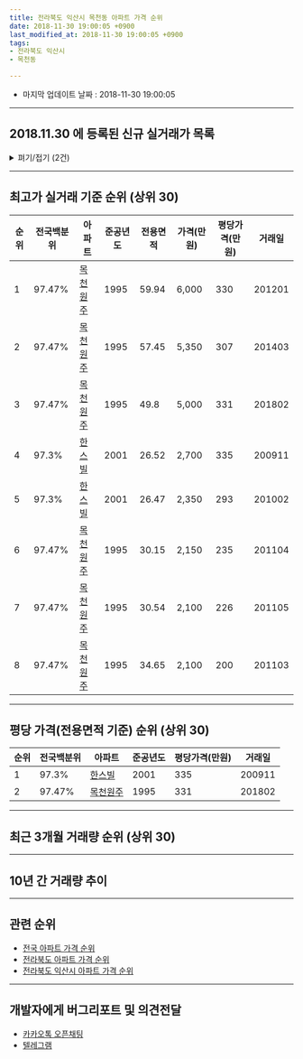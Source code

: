 ```yaml
---
title: 전라북도 익산시 목천동 아파트 가격 순위
date: 2018-11-30 19:00:05 +0900
last_modified_at: 2018-11-30 19:00:05 +0900
tags:
- 전라북도 익산시
- 목천동

---
```


* 마지막 업데이트 날짜 : 2018-11-30 19:00:05

---

## 2018.11.30 에 등록된 신규 실거래가 목록

<details>
<summary>펴기/접기 (2건)</summary>
<div markdown="1">

|아파트|전국백분위|준공년도|전용면적|가격(만원)|평당가격(만원)|거래일|
|---|---|---|---|---|---|---|
|[목천원주](https://search.naver.com/search.naver?query=%EC%A0%84%EB%9D%BC%EB%B6%81%EB%8F%84+%EC%9D%B5%EC%82%B0%EC%8B%9C+%EB%AA%A9%EC%B2%9C%EB%8F%99+%EB%AA%A9%EC%B2%9C%EC%9B%90%EC%A3%BC)|97.47%|1995|49.8|4,370|289|<span style="color:red">201811</span>|
|[목천원주](https://search.naver.com/search.naver?query=%EC%A0%84%EB%9D%BC%EB%B6%81%EB%8F%84+%EC%9D%B5%EC%82%B0%EC%8B%9C+%EB%AA%A9%EC%B2%9C%EB%8F%99+%EB%AA%A9%EC%B2%9C%EC%9B%90%EC%A3%BC)|97.47%|1995|59.94|4,800|264|<span style="color:red">201811</span>|


</div>
</details>

---

## 최고가 실거래 기준 순위 (상위 30)


|순위|전국백분위|아파트|준공년도|전용면적|가격(만원)|평당가격(만원)|거래일|
|---|---|---|---|---|---|---|---|
|1|97.47%|[목천원주](https://search.naver.com/search.naver?query=%EC%A0%84%EB%9D%BC%EB%B6%81%EB%8F%84+%EC%9D%B5%EC%82%B0%EC%8B%9C+%EB%AA%A9%EC%B2%9C%EB%8F%99+%EB%AA%A9%EC%B2%9C%EC%9B%90%EC%A3%BC)|1995|59.94|6,000|330|201201|
|2|97.47%|[목천원주](https://search.naver.com/search.naver?query=%EC%A0%84%EB%9D%BC%EB%B6%81%EB%8F%84+%EC%9D%B5%EC%82%B0%EC%8B%9C+%EB%AA%A9%EC%B2%9C%EB%8F%99+%EB%AA%A9%EC%B2%9C%EC%9B%90%EC%A3%BC)|1995|57.45|5,350|307|201403|
|3|97.47%|[목천원주](https://search.naver.com/search.naver?query=%EC%A0%84%EB%9D%BC%EB%B6%81%EB%8F%84+%EC%9D%B5%EC%82%B0%EC%8B%9C+%EB%AA%A9%EC%B2%9C%EB%8F%99+%EB%AA%A9%EC%B2%9C%EC%9B%90%EC%A3%BC)|1995|49.8|5,000|331|201802|
|4|97.3%|[한스빌](https://search.naver.com/search.naver?query=%EC%A0%84%EB%9D%BC%EB%B6%81%EB%8F%84+%EC%9D%B5%EC%82%B0%EC%8B%9C+%EB%AA%A9%EC%B2%9C%EB%8F%99+%ED%95%9C%EC%8A%A4%EB%B9%8C)|2001|26.52|2,700|335|200911|
|5|97.3%|[한스빌](https://search.naver.com/search.naver?query=%EC%A0%84%EB%9D%BC%EB%B6%81%EB%8F%84+%EC%9D%B5%EC%82%B0%EC%8B%9C+%EB%AA%A9%EC%B2%9C%EB%8F%99+%ED%95%9C%EC%8A%A4%EB%B9%8C)|2001|26.47|2,350|293|201002|
|6|97.47%|[목천원주](https://search.naver.com/search.naver?query=%EC%A0%84%EB%9D%BC%EB%B6%81%EB%8F%84+%EC%9D%B5%EC%82%B0%EC%8B%9C+%EB%AA%A9%EC%B2%9C%EB%8F%99+%EB%AA%A9%EC%B2%9C%EC%9B%90%EC%A3%BC)|1995|30.15|2,150|235|201104|
|7|97.47%|[목천원주](https://search.naver.com/search.naver?query=%EC%A0%84%EB%9D%BC%EB%B6%81%EB%8F%84+%EC%9D%B5%EC%82%B0%EC%8B%9C+%EB%AA%A9%EC%B2%9C%EB%8F%99+%EB%AA%A9%EC%B2%9C%EC%9B%90%EC%A3%BC)|1995|30.54|2,100|226|201105|
|8|97.47%|[목천원주](https://search.naver.com/search.naver?query=%EC%A0%84%EB%9D%BC%EB%B6%81%EB%8F%84+%EC%9D%B5%EC%82%B0%EC%8B%9C+%EB%AA%A9%EC%B2%9C%EB%8F%99+%EB%AA%A9%EC%B2%9C%EC%9B%90%EC%A3%BC)|1995|34.65|2,100|200|201103|


---

## 평당 가격(전용면적 기준) 순위 (상위 30)


|순위|전국백분위|아파트|준공년도|평당가격(만원)|거래일|
|---|---|---|---|---|---|
|1|97.3%|[한스빌](https://search.naver.com/search.naver?query=%EC%A0%84%EB%9D%BC%EB%B6%81%EB%8F%84+%EC%9D%B5%EC%82%B0%EC%8B%9C+%EB%AA%A9%EC%B2%9C%EB%8F%99+%ED%95%9C%EC%8A%A4%EB%B9%8C)|2001|335|200911|
|2|97.47%|[목천원주](https://search.naver.com/search.naver?query=%EC%A0%84%EB%9D%BC%EB%B6%81%EB%8F%84+%EC%9D%B5%EC%82%B0%EC%8B%9C+%EB%AA%A9%EC%B2%9C%EB%8F%99+%EB%AA%A9%EC%B2%9C%EC%9B%90%EC%A3%BC)|1995|331|201802|


---

## 최근 3개월 거래량 순위 (상위 30)


<div style="width:100%;">
    <canvas id="deal_count_ranking" height="250"></canvas>
</div>


<script>
new Chart(document.getElementById("deal_count_ranking"), {
    type: 'horizontalBar',
    data: {
        labels: ['목천원주', '한스빌'],
        datasets: [{
            label: '실거래 수',
            data: [4, 2],
            borderColor: "rgba(255, 0, 128, 1)",
            backgroundColor: "rgba(255, 0, 128, 0.5)",
            fill: false,
        }]
    },
    options: {
        responsive: true,
        title: {
            display: true,
            text: '최근 3개월 거래량 순위'
        },
        tooltips: {
            mode: 'index',
            intersect: false,
            callbacks: {
                title: function(tooltipItems, data) {
                    return "실거래 수:";
                },
                label: function(tooltipItem, data) {
                    return data.labels[tooltipItem.index] + ": " + tooltipItem.xLabel;
                }
            }
        },
        hover: {
            mode: 'nearest',
            intersect: true
        },
        scales: {
            xAxes: [{
                display: true,
                scaleLabel: {
                    display: true,
                    labelString: '실거래 수'
                },
                ticks: {
                    suggestedMin: 0,
                }
            }],
            yAxes: [{
                display: true,
                ticks: {
                    autoSkip: false,
                    callback: function(value, index, values) {
                        if (value.length > 15)
                            return value.substr(0, 13) + "...";
                        else
                            return value;
                    }
                },
                scaleLabel: {
                    display: false,
                }
            }]
        }
    }
});

</script>


---

## 10년 간 거래량 추이


<div style="width:100%;">
    <canvas id="deal_progress" height="250"></canvas>
</div>

<script>
new Chart(document.getElementById("deal_progress"), {
    type: 'line',
    data: {
        labels: ['200811','200812','200901','200902','200903','200904','200905','200906','200907','200908','200909','200910','200911','200912','201001','201002','201003','201004','201005','201006','201007','201008','201009','201010','201011','201012','201101','201102','201103','201104','201105','201106','201107','201108','201109','201110','201111','201112','201201','201202','201203','201204','201205','201206','201207','201208','201209','201210','201211','201212','201301','201302','201303','201304','201305','201306','201307','201308','201309','201310','201311','201312','201401','201402','201403','201404','201405','201406','201407','201408','201409','201410','201411','201412','201501','201502','201503','201504','201505','201506','201507','201508','201509','201510','201511','201512','201601','201602','201603','201604','201605','201606','201607','201608','201609','201610','201611','201612','201701','201702','201703','201704','201705','201706','201707','201708','201709','201710','201711','201712','201801','201802','201803','201804','201805','201806','201807','201808','201809','201810','201811'],
        datasets: [{
            label: '실거래 수',
            pointRadius: 1,
            data: [1, 4, 3, 36, 4, 6, 8, 10, 5, 7, 3, 1, 1, 6, 2, 4, 2, 4, 2, 4, 1, 4, 0, 2, 2, 4, 0, 1, 4, 26, 10, 2, 3, 4, 7, 7, 3, 11, 6, 1, 1, 5, 0, 2, 2, 1, 4, 2, 0, 3, 2, 1, 2, 1, 2, 6, 0, 1, 5, 4, 0, 3, 1, 0, 1, 1, 2, 0, 3, 0, 1, 2, 0, 1, 1, 1, 0, 3, 4, 2, 0, 0, 2, 1, 0, 6, 1, 2, 1, 0, 4, 2, 2, 3, 1, 0, 3, 1, 1, 3, 4, 7, 0, 2, 2, 8, 5, 3, 2, 1, 1, 2, 3, 2, 1, 2, 1, 2, 0, 3, 3],
            borderColor: "rgba(255, 201, 14, 1)",
            backgroundColor: "rgba(255, 201, 14, 0.5)",
            fill: true,
        }]
    },
    options: {
        responsive: true,
        title: {
            display: true,
            text: '10년간 거래량 추이'
        },
        tooltips: {
            mode: 'index',
            intersect: false,
        },
        hover: {
            mode: 'nearest',
            intersect: true
        },
        scales: {
            xAxes: [{
                display: true,
                scaleLabel: {
                    display: true,
                    labelString: '년/월'
                }
            }],
            yAxes: [{
                display: true,
                ticks: {
                    suggestedMin: 0,
                },
                scaleLabel: {
                    display: true,
                    labelString: '실거래 수'
                }
            }]
        }
    }
});

</script>


---

## 관련 순위

- [전국 아파트 가격 순위](https://inasie.github.io/apt-ranking/전국)
- [전라북도 아파트 가격 순위](https://inasie.github.io/apt-ranking/전라북도)
- [전라북도 익산시 아파트 가격 순위](https://inasie.github.io/apt-ranking/전라북도-익산시)


---

## 개발자에게 버그리포트 및 의견전달

- [카카오톡 오픈채팅](https://open.kakao.com/o/gLJUAP4)
- [텔레그램](https://t.me/inasie)

